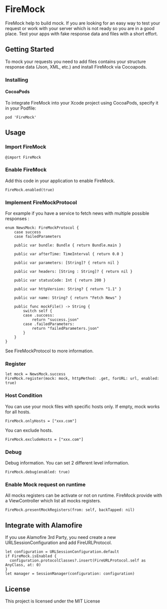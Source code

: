 # FireMock
FireMock help to build mock. If you are looking for an easy way to test your request or work with your server which is not ready so you are in a good place. Test your apps with fake response data and files with a short effort.

## Getting Started

To mock your requests you need to add files contains your structure response data (Json, XML, etc.) and install FireMock via Cocoapods.

### Installing

#### CocoaPods

To integrate FireMock into your Xcode project using CocoaPods, specify it in your Podfile:

```
pod 'FireMock'
```

## Usage

### Import FireMock

```
@import FireMock
```

### Enable FireMock

Add this code in your application to enable FireMock.

```
FireMock.enabled(true)
```

### Implement FireMockProtocol

For example if you have a service to fetch news with multiple possible responses :

```
enum NewsMock: FireMockProtocol {
    case success
    case failedParameters

    public var bundle: Bundle { return Bundle.main }

    public var afterTime: TimeInterval { return 0.0 }

    public var parameters: [String]? { return nil }

    public var headers: [String : String]? { return nil }

    public var statusCode: Int { return 200 }

    public var httpVersion: String? { return "1.1" }

    public var name: String? { return "Fetch News" }

    public func mockFile() -> String {
        switch self {
        case .success:
            return "success.json"
        case .failedParameters:
            return "failedParameters.json"
        }
    }
}
```
See FireMockProtocol to more information.

### Register

```
let mock = NewsMock.success
FireMock.register(mock: mock, httpMethod: .get, forURL: url, enabled: true)
```

### Host Condition

You can use your mock files with specific hosts only. If empty, mock works for all hosts.

```
FireMock.onlyHosts = ["xxx.com"]
```

You can exclude hosts.

```
FireMock.excludeHosts = ["xxx.com"]
```

### Debug

Debug information. You can set 2 different level information.

```
FireMock.debug(enabled: true)
```

### Enable Mock request on runtime

All mocks registers can be activate or not on runtime. FireMock provide with a ViewController which list all mocks registers.  

```
FireMock.presentMockRegisters(from: self, backTapped: nil)
```

## Integrate with Alamofire

If you use Alamofire 3rd Party, you need create a new URLSessionConfiguration and add FireURLProtocol.

```
let configuration = URLSessionConfiguration.default
if FireMock.isEnabled {
  configuration.protocolClasses?.insert(FireURLProtocol.self as AnyClass, at: 0)
}
let manager = SessionManager(configuration: configuration)
```

## License

This project is licensed under the MIT License
